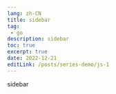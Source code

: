 ```yaml
---
lang: zh-CN
title: sidebar
tag: 
 - go
description: sidebar
toc: true
excerpt: true
date: 2022-12-21
editLink: /posts/series-demo/js-1
---
```


sidebar
